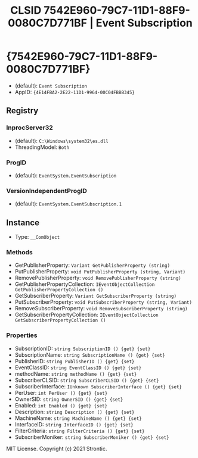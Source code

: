 ﻿---
title: "CLSID 7542E960-79C7-11D1-88F9-0080C7D771BF | Event Subscription"
excerpt: What is COM-Object CLSID 7542E960-79C7-11D1-88F9-0080C7D771BF?
---

# {7542E960-79C7-11D1-88F9-0080C7D771BF}

* (default): `Event Subscription`
* AppID: `{4E14FBA2-2E22-11D1-9964-00C04FBBB345}`

## Registry


### InprocServer32

* (default): `C:\Windows\system32\es.dll`
* ThreadingModel: `Both`

### ProgID

* (default): `EventSystem.EventSubscription`

### VersionIndependentProgID

* (default): `EventSystem.EventSubscription.1`

## Instance

* Type: `__ComObject`

### Methods

* GetPublisherProperty: `Variant GetPublisherProperty (string)`
* PutPublisherProperty: `void PutPublisherProperty (string, Variant)`
* RemovePublisherProperty: `void RemovePublisherProperty (string)`
* GetPublisherPropertyCollection: `IEventObjectCollection GetPublisherPropertyCollection ()`
* GetSubscriberProperty: `Variant GetSubscriberProperty (string)`
* PutSubscriberProperty: `void PutSubscriberProperty (string, Variant)`
* RemoveSubscriberProperty: `void RemoveSubscriberProperty (string)`
* GetSubscriberPropertyCollection: `IEventObjectCollection GetSubscriberPropertyCollection ()`

### Properties

* SubscriptionID: `string SubscriptionID () {get} {set} `
* SubscriptionName: `string SubscriptionName () {get} {set} `
* PublisherID: `string PublisherID () {get} {set} `
* EventClassID: `string EventClassID () {get} {set} `
* methodName: `string methodName () {get} {set} `
* SubscriberCLSID: `string SubscriberCLSID () {get} {set} `
* SubscriberInterface: `IUnknown SubscriberInterface () {get} {set} `
* PerUser: `int PerUser () {get} {set} `
* OwnerSID: `string OwnerSID () {get} {set} `
* Enabled: `int Enabled () {get} {set} `
* Description: `string Description () {get} {set} `
* MachineName: `string MachineName () {get} {set} `
* InterfaceID: `string InterfaceID () {get} {set} `
* FilterCriteria: `string FilterCriteria () {get} {set} `
* SubscriberMoniker: `string SubscriberMoniker () {get} {set} `

MIT License. Copyright (c) 2021 Strontic.


